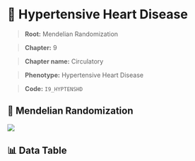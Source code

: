 # 🧪 Hypertensive Heart Disease

> **Root:** Mendelian Randomization

> **Chapter:** 9  

> **Chapter name:** Circulatory

> **Phenotype:** Hypertensive Heart Disease  

> **Code:** `I9_HYPTENSHD`

## 🧬 Mendelian Randomization  

<img src="/MR/Figures/Forward/I9_HYPTENSHD.png"/>

## 📊 Data Table

<CsvTableMRF src="/MR/Data/Forward/I9_HYPTENSHD.csv"/>
